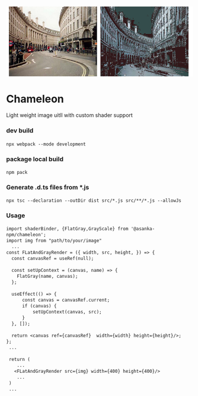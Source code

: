![Chemeleon](demo.png)
# Chameleon

Light weight image uitll with custom shader support


### dev build
`npx webpack --mode development`


### package local build
`npm pack`

### Generate .d.ts files from *.js
`npx tsc --declaration --outDir dist src/*.js src/**/*.js --allowJs`

### Usage
```
import shaderBinder, {FlatGray,GrayScale} from '@asanka-npm/chameleon';
import img from "path/to/your/image"
  ...
const FLatAndGrayRender = ({ width, src, height, }) => {
  const canvasRef = useRef(null);

  const setUpContext = (canvas, name) => {
    FlatGray(name, canvas);
  };

  useEffect(() => {
      const canvas = canvasRef.current;
      if (canvas) {
          setUpContext(canvas, src);
      }
  }, []);

  return <canvas ref={canvasRef}  width={width} height={height}/>;
};
 ...

 return (
    ...
   <FLatAndGrayRender src={img} width={400} height={400}/>
    ...
 )
 ...
```

